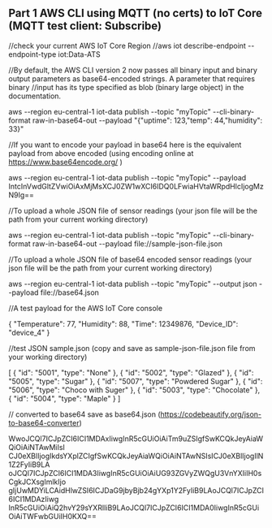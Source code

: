 ## Part 1 AWS CLI using MQTT (no certs) to IoT Core (MQTT test client: Subscribe) ##

//check your current AWS IoT Core Region
//aws iot describe-endpoint --endpoint-type iot:Data-ATS

//By default, the AWS CLI version 2 now passes all binary input and binary output parameters as base64-encoded strings. A parameter that requires binary
//input has its type specified as blob (binary large object) in the documentation.

aws --region eu-central-1 iot-data publish --topic "myTopic" --cli-binary-format raw-in-base64-out --payload "{\"uptime\": 123,\"temp\": 44,\"humidity\": 33}"

//If you want to encode your payload in base64 here is the equivalent payload from above encoded (using encoding online at https://www.base64encode.org/ )

aws --region eu-central-1 iot-data publish --topic "myTopic" --payload IntcInVwdGltZVwiOiAxMjMsXCJ0ZW1wXCI6IDQ0LFwiaHVtaWRpdHlcIjogMzN9Ig==

//To upload a whole JSON file of sensor readings (your json file will be the path from your current working directory)

aws --region eu-central-1 iot-data publish --topic "myTopic" --cli-binary-format raw-in-base64-out --payload file://sample-json-file.json

//To upload a whole JSON file of base64 encoded sensor readings (your json file will be the path from your current working directory)

aws --region eu-central-1 iot-data publish --topic "myTopic" --output json --payload file://base64.json

//A test payload for the AWS IoT Core console

{
	"Temperature": 77,
	"Humidity": 88,
	"Time": 12349876,
	"Device_ID": "device_4"
}


//test JSON sample.json (copy and save as sample-json-file.json file from your working directory)

[
			{ "id": "5001", "type": "None" },
			{ "id": "5002", "type": "Glazed" },
			{ "id": "5005", "type": "Sugar" },
			{ "id": "5007", "type": "Powdered Sugar" },
			{ "id": "5006", "type": "Choco with Suger" },
			{ "id": "5003", "type": "Chocolate" },
			{ "id": "5004", "type": "Maple" }
]
		
// converted to base64 save as base64.json  (https://codebeautify.org/json-to-base64-converter)

WwoJCQl7ICJpZCI6ICI1MDAxIiwgInR5cGUiOiAiTm9uZSIgfSwKCQkJeyAiaWQiOiAiNTAwMiIsI
CJ0eXBlIjogIkdsYXplZCIgfSwKCQkJeyAiaWQiOiAiNTAwNSIsICJ0eXBlIjogIlN1Z2FyIiB9LA
oJCQl7ICJpZCI6ICI1MDA3IiwgInR5cGUiOiAiUG93ZGVyZWQgU3VnYXIiIH0sCgkJCXsgImlkIjo
gIjUwMDYiLCAidHlwZSI6ICJDaG9jbyBjb24gYXp1Y2FyIiB9LAoJCQl7ICJpZCI6ICI1MDAzIiwg
InR5cGUiOiAiQ2hvY29sYXRlIiB9LAoJCQl7ICJpZCI6ICI1MDA0IiwgInR5cGUiOiAiTWFwbGUiIH0KXQ==